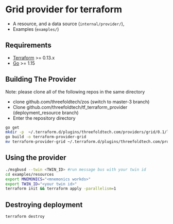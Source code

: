 # Grid provider for terraform
 - A resource, and a data source (`internal/provider/`),
 - Examples (`examples/`) 
## Requirements

-	[Terraform](https://www.terraform.io/downloads.html) >= 0.13.x
-	[Go](https://golang.org/doc/install) >= 1.15

## Building The Provider

Note: please clone all of the following repos in the same directory
- clone github.com/threefoldtech/zos  (switch to master-3 branch)
- Clone github.com/threefoldtech/tf_terraform_provider (deployment_resource branch)
- Enter the repository directory

```bash
go get
mkdir -p  ~/.terraform.d/plugins/threefoldtech.com/providers/grid/0.1/linux_amd64
go build -o terraform-provider-grid 
mv terraform-provider-grid ~/.terraform.d/plugins/threefoldtech.com/providers/grid/0.1/linux_amd64
```


## Using the provider
```bash
./msgbusd --twin <TWIN_ID> #run message bus with your twin id
cd examples/resources
export MNEMONICS="<mnemonics workds>"
export TWIN_ID="<your twin id>"
terraform init && terraform apply -parallelism=1
```
## Destroying deployment
```bash
terraform destroy
```
